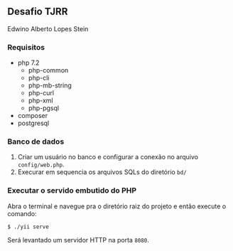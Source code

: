 ## Desafio TJRR

Edwino Alberto Lopes Stein

### Requisitos

- php 7.2
  * php-common
  * php-cli
  * php-mb-string
  * php-curl
  * php-xml
  * php-pgsql
- composer
- postgresql
 
### Banco de dados

1. Criar um usuário no banco e configurar a conexão no arquivo `config/web.php`.
2. Execurar em sequencia os arquivos SQLs do diretório `bd/`

### Executar o servido embutido do PHP

Abra o terminal e navegue pra o diretório raiz do projeto e então execute o comando:
```
$ ./yii serve
```
Será levantado um servidor HTTP na porta `8080`.
